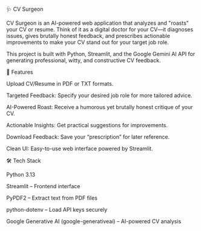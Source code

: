 🩺 CV Surgeon

CV Surgeon is an AI-powered web application that analyzes and "roasts" your CV or resume. Think of it as a digital doctor for your CV—it diagnoses issues, gives brutally honest feedback, and prescribes actionable improvements to make your CV stand out for your target job role.

This project is built with Python, Streamlit, and the Google Gemini AI API for generating professional, witty, and constructive CV feedback.

🌟 Features

Upload CV/Resume in PDF or TXT formats.

Targeted Feedback: Specify your desired job role for more tailored advice.

AI-Powered Roast: Receive a humorous yet brutally honest critique of your CV.

Actionable Insights: Get practical suggestions for improvements.

Download Feedback: Save your “prescription” for later reference.

Clean UI: Easy-to-use web interface powered by Streamlit.

🛠 Tech Stack

Python 3.13

Streamlit – Frontend interface

PyPDF2 – Extract text from PDF files

python-dotenv – Load API keys securely

Google Generative AI (google-generativeai) – AI-powered CV analysis
